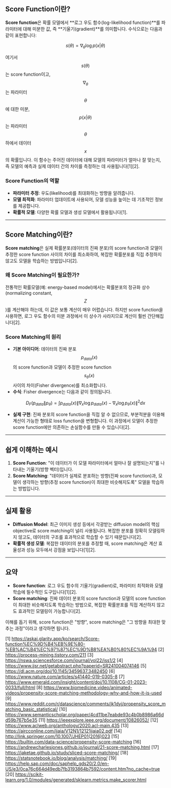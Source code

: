 ## Score Function이란?

**Score function**은 확률 모델에서 **로그 우도 함수(log-likelihood function)**를 파라미터에 대해 미분한 값, 즉 **기울기(gradient)**를 의미합니다. 수식으로는 다음과 같이 표현합니다:

$$
s(\theta) = \nabla_\theta \log p(x | \theta)
$$

여기서 $$s(\theta)$$는 score function이고, $$\nabla_\theta$$는 파라미터 $$\theta$$에 대한 미분, $$p(x|\theta)$$는 파라미터 $$\theta$$ 하에서 데이터 $$x$$의 확률입니다. 이 함수는 주어진 데이터에 대해 모델의 파라미터가 얼마나 잘 맞는지, 즉 모델의 예측과 실제 데이터 간의 차이를 측정하는 데 사용됩니다[1][2].

### Score Function의 역할

- **파라미터 추정**: 우도(likelihood)를 최대화하는 방향을 알려줍니다.
- **모델 최적화**: 파라미터 업데이트에 사용되어, 모델 성능을 높이는 데 기초적인 정보를 제공합니다.
- **확률적 모델**: 다양한 확률 모델과 생성 모델에서 활용됩니다[1].

---

## Score Matching이란?

**Score matching**은 실제 확률분포(데이터의 진짜 분포)의 score function과 모델이 추정한 score function 사이의 차이를 최소화하여, 복잡한 확률분포를 직접 추정하지 않고도 모델을 학습하는 방법입니다[2].

### 왜 Score Matching이 필요한가?

전통적인 확률모델(예: energy-based model)에서는 확률분포의 정규화 상수(normalizing constant, $$Z$$)를 계산해야 하는데, 이 값은 보통 계산이 매우 어렵습니다. 하지만 score function을 사용하면, 로그 우도 함수의 미분 과정에서 이 상수가 사라지므로 계산이 훨씬 간단해집니다[2].

### Score Matching의 원리

- **기본 아이디어**: 데이터의 진짜 분포 $$p_{data}(x)$$의 score function과 모델이 추정한 score function $$s_\theta(x)$$ 사이의 차이(Fisher divergence)를 최소화합니다.
- **수식**: Fisher divergence는 다음과 같이 정의됩니다.

$$
D_F(p_{data} \| p_\theta) = \int p_{data}(x) \left\| \nabla_x \log p_{data}(x) - \nabla_x \log p_\theta(x) \right\|^2 dx
$$

- **실제 구현**: 진짜 분포의 score function을 직접 알 수 없으므로, 부분적분을 이용해 계산이 가능한 형태로 loss function을 변형합니다. 이 과정에서 모델이 추정한 score function에만 의존하는 손실함수를 만들 수 있습니다[2].

---

## 쉽게 이해하는 예시

1. **Score Function**: "이 데이터가 이 모델 파라미터에서 얼마나 잘 설명되는지"를 나타내는 기울기(방향 벡터)입니다.
2. **Score Matching**: "데이터가 실제로 분포하는 방향(진짜 score function)과, 모델이 생각하는 방향(추정 score function)이 최대한 비슷해지도록" 모델을 학습하는 방법입니다.

---

## 실제 활용

- **Diffusion Model**: 최근 이미지 생성 등에서 각광받는 diffusion model의 핵심 objective로 score matching이 널리 사용됩니다. 복잡한 분포를 정확히 모델링하지 않고도, 데이터의 구조를 효과적으로 학습할 수 있기 때문입니다[2].
- **확률적 생성 모델**: 복잡한 데이터의 분포를 추정할 때, score matching은 계산 효율성과 성능 모두에서 강점을 보입니다[1][2].

---

## 요약

- **Score function**: 로그 우도 함수의 기울기(gradient)로, 파라미터 최적화와 모델 학습에 필수적인 도구입니다[1][2].
- **Score matching**: 진짜 데이터 분포의 score function과 모델의 score function이 최대한 비슷해지도록 학습하는 방법으로, 복잡한 확률분포를 직접 계산하지 않고도 효과적인 모델링이 가능합니다[2].

이해를 돕기 위해, score function은 "방향", score matching은 "그 방향을 최대한 맞추는 과정"이라고 생각하면 됩니다.

[1] https://askai.glarity.app/ko/search/Score-function%EC%9D%B4%EB%9E%80-%EB%AC%B4%EC%97%87%EC%9D%B8%EA%B0%80%EC%9A%94
[2] https://process-mining.tistory.com/211
[3] https://nswa.sciencesforce.com/journal/vol22/iss1/2
[4] https://www.ijsr.net/getabstract.php?paperid=SR241004074146
[5] https://dl.acm.org/doi/10.1145/3459637.3482450
[6] https://www.nature.com/articles/s41440-019-0305-8
[7] https://www.emerald.com/insight/content/doi/10.1108/CG-01-2023-0033/full/html
[8] https://www.biomedicine.video/animated-videos/propensity-score-matching-methodology-why-and-how-it-is-used
[9] https://www.reddit.com/r/datascience/comments/jk1dyj/propensity_score_matching_basic_statistical/
[10] https://www.semanticscholar.org/paper/4cd11be7eabde93c4b0b8986a66dd59b767b5e35
[11] https://ieeexplore.ieee.org/document/10826052/
[12] https://www.aclweb.org/anthology/2020.acl-main.435
[13] https://aircconline.com/ijaia/V12N1/12121ijaia02.pdf
[14] http://link.springer.com/10.1007/JHEP01(2016)023
[15] https://builtin.com/data-science/propensity-score-matching
[16] https://andrewcharlesjones.github.io/journal/21-score-matching.html
[17] https://jaketae.github.io/study/sliced-score-matching/
[18] https://statsnotebook.io/blog/analysis/matching/
[19] https://help.sap.com/doc/saphelp_gds20/2.0/en-US/e3/0ca76c664d49edb7fb3193864b7592/content.htm?no_cache=true
[20] https://scikit-learn.org/1.0/modules/generated/sklearn.metrics.make_scorer.html
